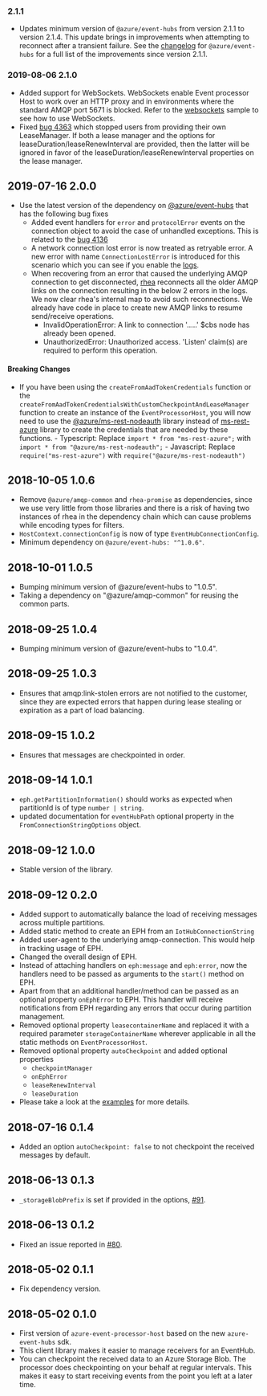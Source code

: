 ### 2.1.1

- Updates minimum version of `@azure/event-hubs` from version 2.1.1 to version 2.1.4.
  This update brings in improvements when attempting to reconnect after a transient failure.
  See the [changelog](https://github.com/Azure/azure-sdk-for-js/blob/%40azure/event-hubs_2.1.4/sdk/eventhub/event-hubs/changelog.md#2019-12-11-214)
  for `@azure/event-hubs` for a full list of the improvements since version 2.1.1.

### 2019-08-06 2.1.0

- Added support for WebSockets. WebSockets enable Event processor Host to work over an HTTP proxy and in environments where the standard AMQP port 5671 is blocked.
  Refer to the [websockets](https://github.com/Azure/azure-sdk-for-js/blob/master/sdk/eventhub/event-processor-host/samples/websockets.ts) sample to see how to use WebSockets.
- Fixed [bug 4363](https://github.com/Azure/azure-sdk-for-js/issues/4363) which stopped users from providing their own LeaseManager. If both a lease manager and the options for leaseDuration/leaseRenewInterval are provided, then the latter will be ignored in favor of the leaseDuration/leaseRenewInterval properties on the lease manager.

## 2019-07-16 2.0.0

- Use the latest version of the dependency on [@azure/event-hubs](https://www.npmjs.com/package/@azure/event-hubs/v/2.1.1) that has the following bug fixes
  - Added event handlers for `error` and `protocolError` events on the connection object to avoid the case of unhandled exceptions. This is related to the [bug 4136](https://github.com/Azure/azure-sdk-for-js/issues/4136)
  - A network connection lost error is now treated as retryable error. A new error with name `ConnectionLostError`
    is introduced for this scenario which you can see if you enable the [logs](https://github.com/Azure/azure-sdk-for-js/tree/master/sdk/eventhub/event-processor-host#debug-logs).
  - When recovering from an error that caused the underlying AMQP connection to get disconnected,
    [rhea](https://github.com/amqp/rhea/issues/205) reconnects all the older AMQP links on the connection
    resulting in the below 2 errors in the logs. We now clear rhea's internal map to avoid such reconnections.
    We already have code in place to create new AMQP links to resume send/receive operations.
    - InvalidOperationError: A link to connection '.....' \$cbs node has already been opened.
    - UnauthorizedError: Unauthorized access. 'Listen' claim(s) are required to perform this operation.

#### Breaking Changes

- If you have been using the `createFromAadTokenCredentials` function or the `createFromAadTokenCredentialsWithCustomCheckpointAndLeaseManager` function to create an instance of the
  `EventProcessorHost`, you will now need to use the [@azure/ms-rest-nodeauth](https://www.npmjs.com/package/@azure/ms-rest-nodeauth)
  library instead of [ms-rest-azure](https://www.npmjs.com/package/ms-rest-azure) library to create
  the credentials that are needed by these functions. - Typescript: Replace `import * from "ms-rest-azure";` with `import * from "@azure/ms-rest-nodeauth";` - Javascript: Replace `require("ms-rest-azure")` with `require("@azure/ms-rest-nodeauth")`

## 2018-10-05 1.0.6

- Remove `@azure/amqp-common` and `rhea-promise` as dependencies, since we use very little from
  those libraries and there is a risk of having two instances of rhea in the dependency chain which
  can cause problems while encoding types for filters.
- `HostContext.connectionConfig` is now of type `EventHubConnectionConfig`.
- Minimum dependency on `@azure/event-hubs: "^1.0.6"`.

## 2018-10-01 1.0.5

- Bumping minimum version of @azure/event-hubs to "1.0.5".
- Taking a dependency on "@azure/amqp-common" for reusing the common parts.

## 2018-09-25 1.0.4

- Bumping minimum version of @azure/event-hubs to "1.0.4".

## 2018-09-25 1.0.3

- Ensures that amqp:link-stolen errors are not notified to the customer, since they are expected errors that
  happen during lease stealing or expiration as a part of load balancing.

## 2018-09-15 1.0.2

- Ensures that messages are checkpointed in order.

## 2018-09-14 1.0.1

- `eph.getPartitionInformation()` should works as expected when partitionId is of type `number | string`.
- updated documentation for `eventHubPath` optional property in the `FromConnectionStringOptions` object.

## 2018-09-12 1.0.0

- Stable version of the library.

## 2018-09-12 0.2.0

- Added support to automatically balance the load of receiving messages across multiple partitions.
- Added static method to create an EPH from an `IotHubConnectionString`
- Added user-agent to the underlying amqp-connection. This would help in tracking usage of EPH.
- Changed the overall design of EPH.
- Instead of attaching handlers on `eph:message` and `eph:error`, now the handlers need to be passed
  as arguments to the `start()` method on EPH.
- Apart from that an additional handler/method can be passed as an optional property `onEphError`
  to EPH. This handler will receive notifications from EPH regarding any errors that occur during
  partition management.
- Removed optional property `leasecontainerName` and replaced it with a required parameter `storageContainerName` wherever applicable in all the static methods on `EventProcessorHost`.
- Removed optional property `autoCheckpoint` and added optional properties
  - `checkpointManager`
  - `onEphError`
  - `leaseRenewInterval`
  - `leaseDuration`
- Please take a look at the [examples](https://github.com/Azure/azure-sdk-for-js/tree/master/eventhub/event-processor-host/samples) for more details.

## 2018-07-16 0.1.4

- Added an option `autoCheckpoint: false` to not checkpoint the received messages by default.

## 2018-06-13 0.1.3

- `_storageBlobPrefix` is set if provided in the options, [#91](https://github.com/Azure/azure-event-hubs-node/pull/91).

## 2018-06-13 0.1.2

- Fixed an issue reported in [#80](https://github.com/Azure/azure-event-hubs-node/issues/80).

## 2018-05-02 0.1.1

- Fix dependency version.

## 2018-05-02 0.1.0

- First version of `azure-event-processor-host` based on the new `azure-event-hubs` sdk.
- This client library makes it easier to manage receivers for an EventHub.
- You can checkpoint the received data to an Azure Storage Blob. The processor does checkpointing
  on your behalf at regular intervals. This makes it easy to start receiving events from the point you
  left at a later time.
